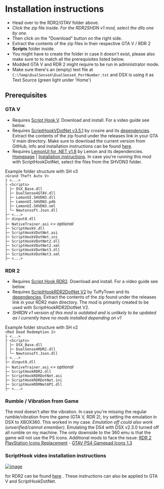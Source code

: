 # Installation instructions
- Head over to the RDR2/GTAV folder above.
- Click the zip file inside. *For the RDR2SHDN v1 mod, select the dlls one by one.*
- Then click on the "Download" button on the right side.
- Extract the contents of the zip files in their respective GTA V / RDR 2 **Scripts** folder inside.
- You might have to create the folder in case it doesn't exist, please also make sure to to match all the prerequisites listed below.
- Modded GTA V and RDR 2 might require to be run in administrator mode. 
- Make sure there's an (empty) text file at `C:\Temp\DualSenseX\DualSenseX_PortNumber.txt` and DSX is using it as Text Source (green light under 'Home')

## Prerequisites
### GTA V
- Requires [Script Hook V](http://www.dev-c.com/gtav/scripthookv/). Download and install. For a video guide see below.
- Requires [ScriptHookVDotNet v3.5.1](https://github.com/crosire/scripthookvdotnet/releases) by crosire and its [dependencies](https://github.com/crosire/scripthookvdotnet). Extract the contents of the zip found under the releases link in your GTA V main directory. Make sure to download the current version from GitHub, info and installation instructions can be found [here](https://gta5-mods.com/tools/scripthookv-net).
- Requires [LemonUI for .NET v1.8](https://github.com/LemonUIbyLemon/LemonUI/releases) by Lemon and its dependencies. [Homepage](https://gta5-mods.com/tools/lemonui) | [Installation instructions](https://github.com/LemonUIbyLemon/LemonUI#installation). In case you're running this mod with ScriptHookDotNet, select the files from the SHVDN3 folder.  

Example folder structure with SH v3  
`<Grand Theft Auto V>`  
`├ <...>`  
`├ <Scripts>`  
`│ ├─ DSX_Base.dll`  
`│ ├─ DualSense4GTAV.dll`  
`│ ├─ LemonUI.SHVDN3.dll`  
`│ ├─ LemonUI.SHVDN3.pdb`  
`│ ├─ LemonUI.SHVDN3.xml`  
`│ └─ Newtonsoft.Json.dll`  
`├─ <...>`  
`├─ dinput8.dll`  
`├─ NativeTrainer.asi` *<= optional*  
`├─ ScriptHookV.dll`  
`├─ ScriptHookVDotNet.asi`  
`├─ ScriptHookVDotNet.ini`  
`├─ ScriptHookVDotNet2.dll`  
`├─ ScriptHookVDotNet2.xml`  
`├─ ScriptHookVDotNet3.dll`  
`├─ ScriptHookVDotNet3.xml`  
`├─ <...>`  

### RDR 2
- Requires [Script Hook RDR2](http://www.dev-c.com/rdr2/scripthookrdr2/). Download and install. For a video guide see below.
- Requires [ScriptHookRDR2DotNet V2](https://github.com/Halen84/ScriptHookRDR2DotNet-V2/releases) by TuffyTown and its [dependencies](https://github.com/Halen84/ScriptHookRDR2DotNet-V2). Extract the contents of the zip found under the releases link in your RDR2 main directory. The mod is primarily created to be used with ScriptHookRDR2DotNet V2.
- *SHRDN v1 version of this mod is outdated and is unlikely to be updated as I currently have no mods installed depending on v1*

Example folder structure with SH v2  
`<Red Dead Redemption 2>`  
`├ <...>`  
`├ <Scripts>`  
`│ ├─ DSX_Base.dll`  
`│ ├─ DualSense4RDR2.dll`  
`│ └─ Newtonsoft.Json.dll`  
`├ <...>`  
`├─ dinput8.dll`  
`├─ NativeTrainer.asi` *<= optional*  
`├─ ScriptHookRDR2.dll`  
`├─ ScriptHookRDRDotNet.asi`  
`├─ ScriptHookRDRDotNet.ini`  
`├─ ScriptHookRDRNetAPI.dll`  
`├─ <...>`  

### Rumble / Vibration from Game
The mod doesn't alter the vibration. In case you're missing the regular rumble/vibration from the game (GTA V, RDR 2), try setting the emulation in DSX to XBOX360. This worked in my case. *Emulation off could also work (unverified/cannot emember).* Emulating the DS4 with DSX v2.3.0 turned off all rumble on my machine. The only downside to the 360 emu is that the game will not use the PS icons. Additional mods to face the issue: [RDR 2 PlayStation Icons Replacement](https://www.nexusmods.com/reddeadredemption2/mods/660) - [GTAV PS4 Gamepad Icons 1.3](https://www.gta5-mods.com/misc/ps4-gamepad-icons)

### ScriptHook video installation instructions 
[![image](https://user-images.githubusercontent.com/16738568/197985654-8c0ea9c1-b99d-498e-908c-9e7cb2c8796e.png)](https://www.youtube.com/watch?v=cGW27hvRRWI&ab_channel=BallerMcBallerson)

for RDR2 can be found [here](https://www.youtube.com/watch?v=cGW27hvRRWI&ab_channel=BallerMcBallerson)
. These instructions can also be applied to GTA V and ScriptHookDotNet.
